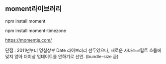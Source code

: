 ## moment라이브러리

npm install moment

npm install moment-timezone

https://momentjs.com/

단점 : 2011넌부터 명실상부 Date 라이브러리 선두였으나,
새로운 자바스크립트 흐름에 맞지 않아 더이상 업데이트를 안하기로 선언.
(bundle-size 큼)
